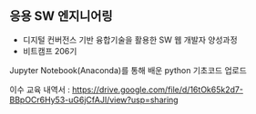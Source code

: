 ## 응용 SW 엔지니어링
- 디지털 컨버전스 기반 융합기술을 활용한 SW 웹 개발자 양성과정
- 비트캠프 206기

Jupyter Notebook(Anaconda)를 통해 배운 python 기초코드 업로드


이수 교육 내역서 : https://drive.google.com/file/d/16tOk65k2d7-BBpOCr6Hy53-uG6jCfAJI/view?usp=sharing
